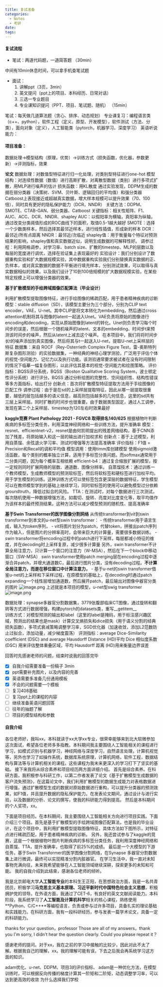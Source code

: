 ```yaml
---
title: 复试准备
categories:
  - Notes
  - 考研
date:
tags:
---
```

#### 复试流程
- 笔试：两道代码题，一道简答题
（30min）

中间有10min休息时间，可以拿手机查笔试题

- 面试：
	1. 讲解ppt（3页，3min）
	2. 英文提问（ppt上的项目、本科经历、日常对话）
	3. 三选一专业题目
	4. 专业课知识提问（PPT、项目、笔试题、随机）
（15min）



笔试：每天做几道算法题（贪心、排序、动态规划）
专业课复习：编程语言类（c++、python），软件工程（定义、原型、开发模型），软件测试（方法、分类），面向对象（定义），人工智能类（pytorch，机器学习、深度学习）
英语听说能力：


#### 项目准备：
数据处理->模型结构（原理，优势）->训练方式（损失函数，优化器，参数更新）->评测指标，效果


**论文**
数据处理：对数值型特征进行归一化处理，对类别型特征进行one-hot
模型结构：对连续性数据（数值）进行高斯扩散，对离散型数据（类别）进行多项式扩散，用MLP进行噪声的估计
损失函数：用KL散度
通过实验发现，DDPM生成的数据在弱分类器（决策树、SVM、贝叶斯、逻辑回归的平均值）和强分类器Catboost上表现接近或超越真实数据，增大样本规模可以提升效果（70、100倍），同时具有更好的隐私保护能力（DCR，NNDR）
关键方法：DDPM、SMOTE、CTAB-GAN、弱分类器、Catboost
关键指标：相关性矩阵、F1、AUC、ACC、DCR、NNDR、shapley
AUC：以假阳率为横轴，真阳率为纵轴，通过改变分类阈值形成的ROC曲线下的面积，取值0.5-1越大越好
SMOTE：选择一个少数类样本，然后选择其最邻近样本，进行线性插值，形成新的样本
DCR：最邻近/所有点距离
NNDR：最邻近/次临近
shapley值：用于衡量每个特征对预测结果的影响，shapley值和真实数据近似，说明生成数据的可解释性好。
调参过程：利用网格调参，对学习率、batch size、扩散的timestep、MLP的层数以及每层的宽度进行调优，选择在验证集上表现最好的
实验设计：我们分别设计了数据重构实验和扩大数据规模实验，其中数据重构实验我们分别替换真实数据的正、负样本，或对真实数据的数据不平衡进行填充样本，分别测试效果，可以取得与真实数据相似的效果。以及我们设计了10到100倍规模的扩大数据规模实验，在某些特定规模上可以增强分类器的效果。

**基于扩散模型的手绘跨域图像匹配算法（毕业设计）**

利用扩散模型提取图像特征，进行手绘图像的稀疏匹配，用于患者精神疾病的诊断
模型：stable diffusion（SD），该模型主要分为三个部分，分别为CLIP text encoder，VAE，U-net。其中CLIP是将文本转化为embedding，然后通过cross attention机制将其与图像的latent一起送入Unet。VAE负责将原始的图像进行encoding和decoding，实现从原始图像到latent的转化。Unet则负责学习每个时间步的误差，然后根据一个随机噪声的latent、文本的embedding、时间步t来预测该时间步的噪声，然后从latent上减去这个噪声。
在本项目中，我们将将时间步长t的噪声添加到真实图像，然后将其与t一起送入U-net，提取U-net上采样层的特征
数据集：来自 ROCF（Rey-Osterrieth Complex Figure Test，雷-奥斯特列斯复杂图形测验）的实验数据集，一种经典的神经心理学测验，广泛用于评估个体的视觉-空间能力、记忆力以及执行功能。该测验通常要求被试者在没有时间限制的情况下临摹一幅复杂图形，以此评估其基本的视觉-空间能力和绘图策略。
评价指标：BQSS评分系统，BQSS（Boston Qualitative Scoring System，波士顿定性评分系统）进行评分。BQSS 通过分析绘图的完整性、空间组织性、结构性错误等多方面指标，给出打分
创新点：首次将扩散模型特征提取方法用于手绘图像的匹配工作
调参过程：由于是在sd的上采样层提取特征，因此从哪一层提取很重要，越低的层包括越多的语义信息，越高则包括越多的几何信息，这里的sd共有三层上采样层。同时扩散的时间步也很重要。由于数据类型固定，通过人工调参，发现在第二个上采样层、timestep为120左右时效果最好
  
**kaggle竞赛 Plant Pathology 2021 - FGVC8 取得排名140/625**
根据植物叶判断疾病的多标签分类任务，利用深度神经网络和一些训练方法，提升准确率
模型：resnet、efficientnet-v2，resnet是由何凯明提出的残差网络结构，基于CNN添加了残差，将原始输入和这一层的输出进行加权求和
创新点：基于上述模型，利用自蒸馏、余弦退火学习率、测试时增强等方法提高准确率
评价指标：F1值 = Precision和Recall的调和平均值
模型调用：使用timm库创建模型
使用sigmoid激活函数，每个类别的概率独立计算，适用于多标签分类问题。而softmax通常用于二分类问题，因为每个概率互相依赖
efficient-b4：通过复合缩放扩展的模型，按一定规则同时扩展网络的层数、通道数、图像分辨率。
自蒸馏技术：通过训练一个教师模型，生成教师模型的预测软标签，然后将软标签和硬标签进行加权平均，用于学生模型的训练。这种训练方式可以使标签包含更深层的数据特征，学生模型可以在教师模型学到的基础上继续学习，同时软标签的使用可以避免模型过分依赖groundtruth，降低过拟合的风险。
TTA：在测试时，对每个数据进行三次测试，每次随机使用一种数据增强方法，如裁切、旋转、亮度对比度变化等，取平均值作为该样本的最终预测结果。这种方法可以减少模型预测的随机性、提高准确率



**基于Swin Transformer的医学图像分割网络**
从传统transformer到vit到swin transformer到本文的u-net型swin transformer：
	- 传统transformer用于语言生成，输入为token序列，
	- vit将图片划分为patch，代替token，拼接出patch序列作为输入，但是图片的分辨率高时，会带来巨大的计算量，需要很多数据训练。
	- swin transformer将encoding过程中的patch进行下采样，每层都减小特征的维度，并在decoding时上采样复原，减少很多计算量
	  另外，swin transformer不计算全局注意力，只计算一个窗口的注意力（W-MSA），然后在下一个block中移动窗口（SW-MSA）
	  swin transformer使用patch merging层在encoding过程中逐渐合并patch，并增大通道数C，最后进行图片分类，没有decoding过程。**不计算全局注意力，而是在移位窗口中计算注意力，**
	- 基于u-net的swin transformer借鉴u-net的上采样和下采样过程，在原模型的基础上，在decoding时通过patch expanding一个线性层增加通道数，然后展开patch，最后输出对图像中器官分类的图片
	![image.png](https://cdn.jsdelivr.net/gh/zhengyangWang1/image@main/img/20250307173907.png)
上述就是本项目的模型，u-net型swig transformer
![image.png](https://cdn.jsdelivr.net/gh/zhengyangWang1/image@main/img/20250323164929.png)

数据处理：synapse多器官分割数据集，3779张腹部临床CT图像，通过旋转和翻转等方式进行数据增强，构建pytorch的datasets类，重写__getitem__  
训练方式：对模型预测的输出和label（这里的label是掩码，用于标注感兴趣区域，预测出的结果也是mask）计算交叉熵损失和dice损失（用于语义分割的经典损失函数），多项式衰减策略调整学习率，SGD优化器（加速收敛，添加L2范数防止过拟合，添加动量，减少梯度震荡）
评测指标：average Dice-Similarity coefficient (DSC) and average Hausdorff Distance (HD)平均 Dice 相似度系数 (DSC) 用来评估整体重叠区域，平均 Hausdorff 距离 (HD)用来衡量边界误差







回答时先感谢老师的问题，结束时说我的回答完毕

- [x] 自我介绍需要准备一份稿子 3min
- [x] ppt需要补充图片，以及内容的完善
- [x] 英语需要多准备几份通用模板
- [x] 不会的问题需要一个模板
- [ ] 复习408基础
- [ ] 复习ppt上的课程的内容
- [ ] 继续准备英语问题回答
- [ ] 往年的抽题了解
- [ ] 项目的模型结构和参数

#### 自我介绍
各位老师好，我叫xx，本科就读于xx大学xx专业，很荣幸能够来到北大软微参加这次面试，希望各位老师多多指教。本科期间我主要围绕人工智能相关的课程进行学习，如模式识别与机器学习，神经网络与深度学习，自然语言处理，计算机视觉等，另外也学习了如操作系统，数据库系统原理，计算机网络，软件工程，数据结构与算法等与计算机相关的课程。这些课程为我未来更深入的学习打下了坚实的基础。
接下来我将从综合素养和项目经历两方面详细介绍。
首先是综合素养。在科研方面，我积极参与科研工作，以第二作者发表了论文《基于扩散模型生成数据的客户流失预测》，在这篇论文中，我们利用扩散模型的数据生成能力对表格数据进行增强，通过扩散模型生成的数据对原始数据进行重构，可以提升分类器的预测效果，如F1值，并且提升数据的隐私保护能力。在发表论文期间，通过设计与进行实验，以及数据的分析、论文的撰写，使我的科研能力得到提高。
然后是本科期间的个人奖项，xx。

下面是项目经历。在本科期间，我主要围绕人工智能相关方向进行项目实践。下面介绍三个项目。首先是基于扩散模型的手绘跨域图像匹配算法，也是我的毕业设计，在这个项目中，我利用扩散模型提取图像特征，具体方法如下图所示，对特征点进行稀疏匹配，用于患者精神疾病的诊断。
另外，我还尝试参与了kaggle的竞赛，这是一个根据植物叶图片判断疾病的多标签分类任务，我利用深度神经网络和自蒸馏、TTA，提升准确率，也取得了前25%的成绩。
最后是一个大模型的下游任务，基于Swin Transformer的医学图像分割网络，在Synapse 多器官分割数据集上进行微调，最终可以实现精准分割内脏器官。
在学习生活中，我一直对未知事物充满向往，未来我希望能够在人工智能领域继续深耕，探索更多的未知和可能。
我的自我介绍到此结束，感谢各位老师的倾听。




我是北京邮电大学**人工智能专业**的本科生王正阳，在思想政治方面，我是一名共青团员，积极学习**马克思主义基本原理、习近平新时代中国特色社会主义思想**，积极拥护党的领导。在外语方面，我通过了CET-6，有良好的英文文献阅读能力。本科阶段，我系统学习了**人工智能及计算机科学**相关的核心课程，熟练使用**Python、C/C++**等编程语言，负责或参与过许多项目，具备扎实的理论基础和实践能力。在科研方面，我有一段科研经历，参与发表一篇学术论文，具备一定的科研能力。


thanks for your question，professor
Those are all of my answers，thank you
I'm sorry, I didn't hear the question clearly. Could you please repeat it？


感谢老师的提问。对于xx，我在之前的学习中接触的比较少，因此对此不太了解。根据我自己的理解，xx。我的理解可能有误，下去之后我会再系统学习这方面的知识。

adam优化、u-net、DDPM、项目3的评价指标、
adam是一种优化方法，在模型训练时，可以根据反向传播的梯度计算其一阶矩和二阶矩，动态调整学习率，可以达到更高效的收敛
为什么选择我们学校
